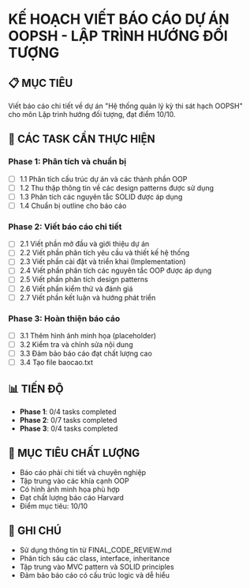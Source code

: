 # KẾ HOẠCH VIẾT BÁO CÁO DỰ ÁN OOPSH - LẬP TRÌNH HƯỚNG ĐỐI TƯỢNG

## 📋 MỤC TIÊU
Viết báo cáo chi tiết về dự án "Hệ thống quản lý kỳ thi sát hạch OOPSH" cho môn Lập trình hướng đối tượng, đạt điểm 10/10.

## 🎯 CÁC TASK CẦN THỰC HIỆN

### Phase 1: Phân tích và chuẩn bị
- [ ] 1.1 Phân tích cấu trúc dự án và các thành phần OOP
- [ ] 1.2 Thu thập thông tin về các design patterns được sử dụng
- [ ] 1.3 Phân tích các nguyên tắc SOLID được áp dụng
- [ ] 1.4 Chuẩn bị outline cho báo cáo

### Phase 2: Viết báo cáo chi tiết
- [ ] 2.1 Viết phần mở đầu và giới thiệu dự án
- [ ] 2.2 Viết phần phân tích yêu cầu và thiết kế hệ thống
- [ ] 2.3 Viết phần cài đặt và triển khai (Implementation)
- [ ] 2.4 Viết phần phân tích các nguyên tắc OOP được áp dụng
- [ ] 2.5 Viết phần phân tích design patterns
- [ ] 2.6 Viết phần kiểm thử và đánh giá
- [ ] 2.7 Viết phần kết luận và hướng phát triển

### Phase 3: Hoàn thiện báo cáo
- [ ] 3.1 Thêm hình ảnh minh họa (placeholder)
- [ ] 3.2 Kiểm tra và chỉnh sửa nội dung
- [ ] 3.3 Đảm bảo báo cáo đạt chất lượng cao
- [ ] 3.4 Tạo file baocao.txt

## 📊 TIẾN ĐỘ
- **Phase 1**: 0/4 tasks completed
- **Phase 2**: 0/7 tasks completed  
- **Phase 3**: 0/4 tasks completed

## 🎯 MỤC TIÊU CHẤT LƯỢNG
- Báo cáo phải chi tiết và chuyên nghiệp
- Tập trung vào các khía cạnh OOP
- Có hình ảnh minh họa phù hợp
- Đạt chất lượng báo cáo Harvard
- Điểm mục tiêu: 10/10

## 📝 GHI CHÚ
- Sử dụng thông tin từ FINAL_CODE_REVIEW.md
- Phân tích sâu các class, interface, inheritance
- Tập trung vào MVC pattern và SOLID principles
- Đảm bảo báo cáo có cấu trúc logic và dễ hiểu
